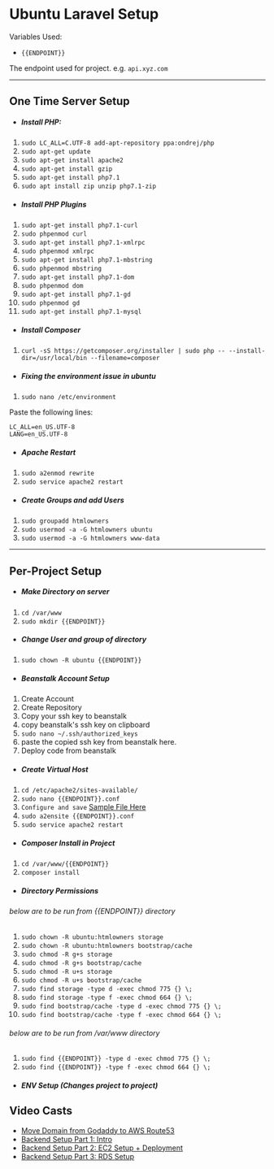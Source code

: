 # Ubuntu Laravel Setup

Variables Used:

* ```{{ENDPOINT}}```

The endpoint used for project.
e.g. ```api.xyz.com```


***
## One Time Server Setup
* #####  Install PHP:
1. ```sudo LC_ALL=C.UTF-8 add-apt-repository ppa:ondrej/php```
2. ```sudo apt-get update```
3. ```sudo apt-get install apache2```
4. ```sudo apt-get install gzip```
5. ```sudo apt-get install php7.1```
6. ```sudo apt install zip unzip php7.1-zip```

* #####  Install PHP Plugins
1. ```sudo apt-get install php7.1-curl```
2. ```sudo phpenmod curl```
3. ```sudo apt-get install php7.1-xmlrpc```
4. ```sudo phpenmod xmlrpc```
5. ```sudo apt-get install php7.1-mbstring```
6. ```sudo phpenmod mbstring```
7. ```sudo apt-get install php7.1-dom```
8. ```sudo phpenmod dom```
9. ```sudo apt-get install php7.1-gd```
10. ```sudo phpenmod gd```
11. ```sudo apt-get install php7.1-mysql```

* #####  Install Composer
1. ```curl -sS https://getcomposer.org/installer | sudo php -- --install-dir=/usr/local/bin --filename=composer```

* ##### Fixing the environment issue in ubuntu
1. ```sudo nano /etc/environment```

Paste the following lines:
```
LC_ALL=en_US.UTF-8
LANG=en_US.UTF-8
```

* ##### Apache Restart
1. ```sudo a2enmod rewrite```
2. ```sudo service apache2 restart```

* ##### Create Groups and add Users
1. ```sudo groupadd htmlowners```
2. ```sudo usermod -a -G htmlowners ubuntu```
3. ```sudo usermod -a -G htmlowners www-data```

***
## Per-Project Setup

* ##### Make Directory on server
1. ```cd /var/www```
2. ```sudo mkdir {{ENDPOINT}}```

* ##### Change User and group of directory
1. ```sudo chown -R ubuntu {{ENDPOINT}}```

* ##### Beanstalk Account Setup
1. Create Account
2. Create Repository
3. Copy your ssh key to beanstalk
4. copy beanstalk's ssh key on clipboard
5. ```sudo nano ~/.ssh/authorized_keys```
6. paste the copied ssh key from beanstalk here.
7. Deploy code from beanstalk

* #####  Create Virtual Host
1. ```cd /etc/apache2/sites-available/```
2. ```sudo nano {{ENDPOINT}}.conf```
3. ```Configure and save``` [Sample File Here](https://github.com/devslane/setup-helper/blob/master/api.xyz.com.conf)
4. ```sudo a2ensite {{ENDPOINT}}.conf```
5. ```sudo service apache2 restart```

* #####  Composer Install in Project
1. ```cd /var/www/{{ENDPOINT}}```
2. ```composer install```


* #####  Directory Permissions
###### below are to be run from {{ENDPOINT}} directory
1. ```sudo chown -R ubuntu:htmlowners storage``` 
2. ```sudo chown -R ubuntu:htmlowners bootstrap/cache``` 
3. ```sudo chmod -R g+s storage```
4. ```sudo chmod -R g+s bootstrap/cache```
5. ```sudo chmod -R u+s storage```
6. ```sudo chmod -R u+s bootstrap/cache```
7. ```sudo find storage -type d -exec chmod 775 {} \;```
8. ```sudo find storage -type f -exec chmod 664 {} \;```
9. ```sudo find bootstrap/cache -type d -exec chmod 775 {} \;```
10. ```sudo find bootstrap/cache -type f -exec chmod 664 {} \;```

###### below are to be run from /var/www directory
1. ```sudo find {{ENDPOINT}} -type d -exec chmod 775 {} \;```
2. ```sudo find {{ENDPOINT}} -type f -exec chmod 664 {} \;```

* #####  ENV Setup (Changes project to project)




## Video Casts
* [Move Domain from Godaddy to AWS Route53](https://youtu.be/2xRAjDJr9r8)
* [Backend Setup Part 1: Intro](https://youtu.be/9bXKIH5xvSw)
* [Backend Setup Part 2: EC2 Setup + Deployment](https://youtu.be/dqHd1nGkT6I)
* [Backend Setup Part 3: RDS Setup](https://youtu.be/BKWLAaeLgO0)
